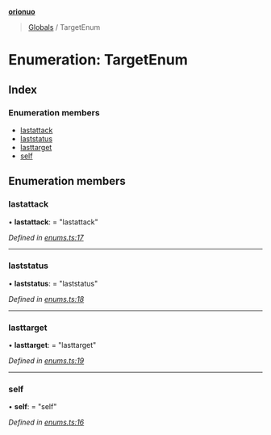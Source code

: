 **[orionuo](../README.md)**

> [Globals](../globals.md) / TargetEnum

# Enumeration: TargetEnum

## Index

### Enumeration members

* [lastattack](targetenum.md#lastattack)
* [laststatus](targetenum.md#laststatus)
* [lasttarget](targetenum.md#lasttarget)
* [self](targetenum.md#self)

## Enumeration members

### lastattack

•  **lastattack**:  = "lastattack"

*Defined in [enums.ts:17](https://github.com/msviha/orionuo/blob/b5379e7/src/enums.ts#L17)*

___

### laststatus

•  **laststatus**:  = "laststatus"

*Defined in [enums.ts:18](https://github.com/msviha/orionuo/blob/b5379e7/src/enums.ts#L18)*

___

### lasttarget

•  **lasttarget**:  = "lasttarget"

*Defined in [enums.ts:19](https://github.com/msviha/orionuo/blob/b5379e7/src/enums.ts#L19)*

___

### self

•  **self**:  = "self"

*Defined in [enums.ts:16](https://github.com/msviha/orionuo/blob/b5379e7/src/enums.ts#L16)*
